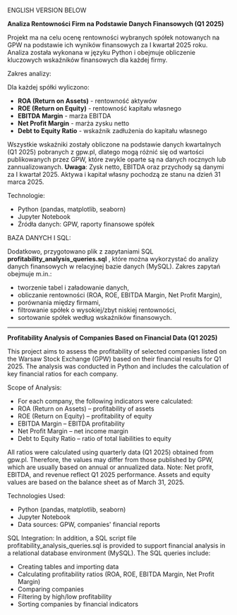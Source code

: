 ENGLISH VERSION BELOW

**Analiza Rentowności Firm na Podstawie Danych Finansowych (Q1 2025)**

Projekt ma na celu ocenę rentowności wybranych spółek notowanych na GPW na podstawie ich wyników finansowych za I kwartał 2025 roku. 
Analiza została wykonana w języku Python i obejmuje obliczenie kluczowych wskaźników finansowych dla każdej firmy.

Zakres analizy:

Dla każdej spółki wyliczono:
- **ROA (Return on Assets)** - rentowność aktywów
- **ROE (Return on Equity)** - rentowność kapitału własnego
- **EBITDA Margin** - marża EBITDA
- **Net Profit Margin** - marża zysku netto
- **Debt to Equity Ratio** - wskaźnik zadłużenia do kapitału własnego

Wszystkie wskaźniki zostały obliczone na podstawie danych kwartalnych (Q1 2025) pobranych z gpw.pl, dlatego mogą różnić się od wartości publikowanych przez GPW, które zwykle oparte są na danych rocznych lub zannualizowanych.
**Uwaga**: Zysk netto, EBITDA oraz przychody są danymi za I kwartał 2025. Aktywa i kapitał własny pochodzą ze stanu na dzień 31 marca 2025.

Technologie:
- Python (pandas, matplotlib, seaborn)
- Jupyter Notebook
- Źródła danych: GPW, raporty finansowe spółek

BAZA DANYCH I SQL:

Dodatkowo, przygotowano plik z zapytaniami SQL **profitability_analysis_queries.sql** , które można wykorzystać do analizy danych finansowych w relacyjnej bazie danych (MySQL).
Zakres zapytań obejmuje m.in.:
- tworzenie tabel i załadowanie danych,
- obliczanie rentowności (ROA, ROE, EBITDA Margin, Net Profit Margin),
- porównania między firmami,
- filtrowanie spółek o wysokiej/zbyt niskiej rentowności,
- sortowanie spółek według wskaźników finansowych.

---------------------------------------------------

**Profitability Analysis of Companies Based on Financial Data (Q1 2025)**

This project aims to assess the profitability of selected companies listed on the Warsaw Stock Exchange (GPW) based on their financial results for Q1 2025. The analysis was conducted in Python and includes the calculation of key financial ratios for each company.

Scope of Analysis:

- For each company, the following indicators were calculated:
- ROA (Return on Assets) – profitability of assets
- ROE (Return on Equity) – profitability of equity
- EBITDA Margin – EBITDA profitability
- Net Profit Margin – net income margin
- Debt to Equity Ratio – ratio of total liabilities to equity

All ratios were calculated using quarterly data (Q1 2025) obtained from gpw.pl. Therefore, the values may differ from those published by GPW, which are usually based on annual or annualized data. Note: Net profit, EBITDA, and revenue reflect Q1 2025 performance. Assets and equity values are based on the balance sheet as of March 31, 2025.

Technologies Used:

- Python (pandas, matplotlib, seaborn)
- Jupyter Notebook
- Data sources: GPW, companies' financial reports

SQL Integration:
In addition, a SQL script file profitability_analysis_queries.sql is provided to support financial analysis in a relational database environment (MySQL). The SQL queries include:

- Creating tables and importing data
- Calculating profitability ratios (ROA, ROE, EBITDA Margin, Net Profit Margin)
- Comparing companies
- Filtering by high/low profitability
- Sorting companies by financial indicators
